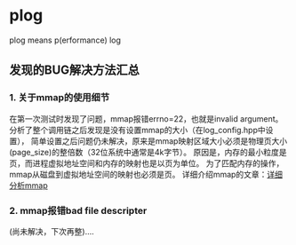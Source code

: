 # plog 
plog means p(erformance) log

## 发现的BUG解决方法汇总

### 1. 关于mmap的使用细节
在第一次测试时发现了问题，mmap报错errno=22，也就是invalid argument。 
分析了整个调用链之后发现是没有设置mmap的大小（在log_config.hpp中设置），
简单设置之后问题仍未解决，原来是mmap映射区域大小必须是物理页大小(page_size)的整倍数（32位系统中通常是4k字节）。
原因是，内存的最小粒度是页，而进程虚拟地址空间和内存的映射也是以页为单位。
为了匹配内存的操作，mmap从磁盘到虚拟地址空间的映射也必须是页。
详细介绍mmap的文章：[详细分析mmap](https://www.cnblogs.com/huxiao-tee/p/4660352.html)

### 2. mmap报错bad file descripter
(尚未解决，下次再整)....
